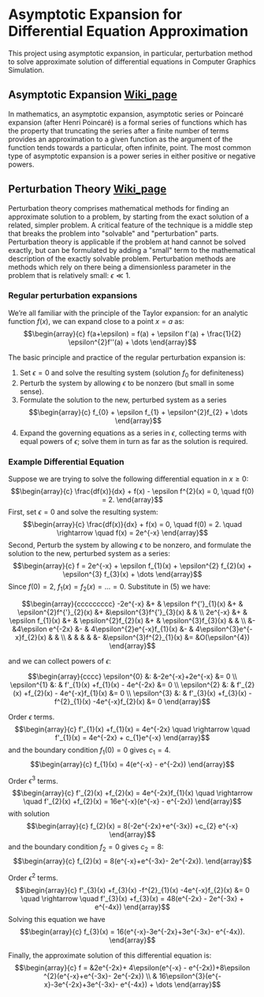# Asymptotic Expansion for Differential Equation Approximation

This project using asymptotic expansion, in particular, perturbation method to solve approximate solution of differential equations in Computer Graphics Simulation.

## Asymptotic Expansion [Wiki_page](https://en.wikipedia.org/wiki/Asymptotic_expansion)

In mathematics, an asymptotic expansion, asymptotic series or Poincaré expansion (after Henri Poincaré) is a formal series of functions which has the property that truncating the series after a finite number of terms provides an approximation to a given function as the argument of the function tends towards a particular, often infinite, point. The most common type of asymptotic expansion is a power series in either positive or negative powers. 


## Perturbation Theory [Wiki_page](https://en.wikipedia.org/wiki/Perturbation_theory)

Perturbation theory comprises mathematical methods for finding an approximate solution to a problem, by starting from the exact solution of a related, simpler problem. A critical feature of the technique is a middle step that breaks the problem into "solvable" and "perturbation" parts. Perturbation theory is applicable if the problem at hand cannot be solved exactly, but can be formulated by adding a "small" term to the mathematical description of the exactly solvable problem. Perturbation methods are methods which rely on there being a dimensionless parameter in the problem that is relatively small: $\epsilon \ll 1$.

### Regular perturbation expansions
We’re all familiar with the principle of the Taylor expansion: for an analytic function $f(x)$, we can expand close to a point $x = a$ as:
$$\begin{array}{c}
f(a+\epsilon) = f(a) + \epsilon f'(a) + \frac{1}{2} \epsilon^{2}f''(a) + \dots
\end{array}$$

The basic principle and practice of the regular perturbation expansion is:
1. Set $\epsilon = 0$ and solve the resulting system (solution $f_{0}$ for definiteness)
2. Perturb the system by allowing $\epsilon$ to be nonzero (but small in some sense).
3. Formulate the solution to the new, perturbed system as a series
$$\begin{array}{c}
f_{0} + \epsilon f_{1} + \epsilon^{2}f_{2} + \dots
\end{array}$$
4. Expand the governing equations as a series in $\epsilon$, collecting terms with equal powers of $\epsilon$; solve them in turn as far as the solution is required.

### Example Differential Equation

Suppose we are trying to solve the following differential equation in $x \geq 0$:
$$\begin{array}{c}
\frac{df(x)}{dx} + f(x) - \epsilon f^{2}(x) = 0, \quad  f(0) = 2. 
\end{array}$$
First, set $\epsilon = 0$ and solve the resulting system: 
$$\begin{array}{c}
\frac{df(x)}{dx} + f(x) = 0, \quad  f(0) = 2. \quad \rightarrow \quad f(x) = 2e^{-x}
\end{array}$$
Second, Perturb the system by allowing $\epsilon$ to be nonzero, and formulate the solution to the new, perturbed system as a series: 
$$\begin{array}{c}
f = 2e^{-x} + \epsilon f_{1}(x) + \epsilon^{2} f_{2}(x) + \epsilon^{3} f_{3}(x) + \dots
\end{array}$$
Since $f(0) = 2$, $f_{1}(x) = f_{2}(x) = \dots = 0$. Substitute in (5) we have:

$$\begin{array}{ccccccccc}
-2e^{-x} &+ & \epsilon f^{'}_{1}(x) &+ & \epsilon^{2}f^{'}_{2}(x) &+ &\epsilon^{3}f^{'}_{3}(x) & & \\
2e^{-x} &+ & \epsilon f_{1}(x) &+ & \epsilon^{2}f_{2}(x) &+ & \epsilon^{3}f_{3}(x) & & \\
 &- &4\epsilon e^{-2x} &- & 4\epsilon^{2}e^{-x}f_{1}(x) &- & 4\epsilon^{3}e^{-x}f_{2}(x) & & \\
 & & & & &- &\epsilon^{3}f^{2}_{1}(x) &= &O(\epsilon^{4})
\end{array}$$

and we can collect powers of $\epsilon$:

$$\begin{array}{cccc}
\epsilon^{0} &: &-2e^{-x}+2e^{-x} &= 0 \\
\epsilon^{1} &: & f'_{1}(x) +f_{1}(x) - 4e^{-2x} &= 0 \\ 
\epsilon^{2} &: & f'_{2}(x) +f_{2}(x) - 4e^{-x}f_{1}(x) &= 0 \\
\epsilon^{3} &: &  f'_{3}(x) +f_{3}(x) -f^{2}_{1}(x) -4e^{-x}f_{2}(x) &= 0
\end{array}$$

Order $\epsilon$ terms.
$$\begin{array}{c}
f'_{1}(x) +f_{1}(x) = 4e^{-2x} \quad \rightarrow \quad f'_{1}(x) = 4e^{-2x} + c_{1}e^{-x}
\end{array}$$
and the boundary condition $f_{1}(0) = 0$ gives $c_{1} = 4$. 
$$\begin{array}{c}
f_{1}(x) = 4(e^{-x} - e^{-2x})
\end{array}$$

Order $\epsilon^{3}$ terms.
$$\begin{array}{c}
f'_{2}(x) +f_{2}(x) = 4e^{-2x}f_{1}(x) \quad \rightarrow \quad f'_{2}(x) +f_{2}(x) = 16e^{-x}(e^{-x} - e^{-2x})
\end{array}$$
with solution
$$\begin{array}{c}
f_{2}(x) = 8(-2e^{-2x}+e^{-3x}) +c_{2} e^{-x}
\end{array}$$
and the boundary condition $f_{2} = 0$ gives $c_{2} = 8$:
$$\begin{array}{c}
f_{2}(x) = 8(e^{-x}+e^{-3x}- 2e^{-2x}).
\end{array}$$

Order $\epsilon^{2}$ terms.
$$\begin{array}{c}
f'_{3}(x) +f_{3}(x) -f^{2}_{1}(x) -4e^{-x}f_{2}(x) &= 0 \quad \rightarrow \quad f'_{3}(x) +f_{3}(x) = 48(e^{-2x} - 2e^{-3x} + e^{-4x})
\end{array}$$
Solving this equation we have 
$$\begin{array}{c}
f_{3}(x) = 16(e^{-x}-3e^{-2x}+3e^{-3x}- e^{-4x}).
\end{array}$$

Finally, the approximate solution of this differential equation is:
$$\begin{array}{c}
f = &2e^{-2x}+ 4\epsilon(e^{-x} - e^{-2x})+8\epsilon ^{2}(e^{-x}+e^{-3x}- 2e^{-2x}) \\
& 16\epsilon^{3}(e^{-x}-3e^{-2x}+3e^{-3x}- e^{-4x}) + \dots
\end{array}$$


